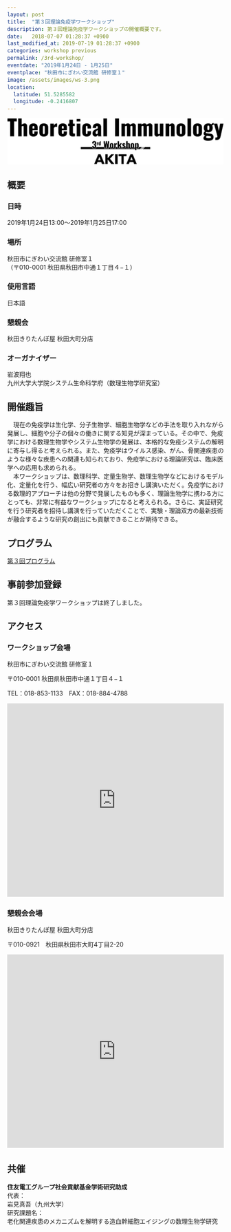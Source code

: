 ```yaml
---
layout: post
title:  "第３回理論免疫学ワークショップ"
description: 第３回理論免疫学ワークショップの開催概要です。
date:   2018-07-07 01:28:37 +0900
last_modified_at: 2019-07-19 01:28:37 +0900
categories: workshop previous
permalink: /3rd-workshop/
eventdate: "2019年1月24日 - 1月25日"
eventplace: "秋田市にぎわい交流館 研修室１"
image: /assets/images/ws-3.png
location:
  latitude: 51.5285582
  longitude: -0.2416807
---
```


![](/assets/images/ws-3.png "第３回理論免疫学ワークショップ")

## 概要

<div class="cf">
<div class="page-column50">
<h3>日時</h3>
<p>2019年1月24日13:00〜2019年1月25日17:00</p>
<h3>場所</h3>
<p>秋田市にぎわい交流館 研修室１<br>（〒010-0001 秋田県秋田市中通１丁目４−１）</p>
<h3>使用言語</h3>
<p>日本語</p>
</div>

<div class="page-column50">
<h3>懇親会</h3>
<p>秋田きりたんぽ屋 秋田大町分店</p>
<h3>オーガナイザー</h3>
<p>岩波翔也<br>
九州大学大学院システム生命科学府（数理生物学研究室）</p>
</div>
</div>


## 開催趣旨
　現在の免疫学は生化学、分子生物学、細胞生物学などの手法を取り入れながら発展し、細胞や分子の個々の働きに関する知見が深まっている。その中で、免疫学における数理生物学やシステム生物学の発展は、本格的な免疫システムの解明に寄与し得ると考えられる。また、免疫学はウイルス感染、がん、骨関連疾患のような様々な疾患への関連も知られており、免疫学における理論研究は、臨床医学への応用も求められる。  
　本ワークショップは、数理科学、定量生物学、数理生物学などにおけるモデル化、定量化を行う、幅広い研究者の方々をお招きし講演いただく。免疫学における数理的アプローチは他の分野で発展したものも多く、理論生物学に携わる方にとっても、非常に有益なワークショップになると考えられる。さらに、実証研究を行う研究者を招待し講演を行っていただくことで、実験・理論双方の最新技術が融合するような研究の創出にも貢献できることが期待できる。

## プログラム
[第３回プログラム](/3rd-program)

## 事前参加登録
第３回理論免疫学ワークショップは終了しました。

## アクセス
### ワークショップ会場
秋田市にぎわい交流館 研修室１

〒010-0001 秋田県秋田市中通１丁目４−１

TEL：018-853-1133　FAX：018-884-4788

<iframe src="https://www.google.com/maps/embed?pb=!1m18!1m12!1m3!1d3068.9879515911407!2d140.11986841627444!3d39.71745347945238!2m3!1f0!2f0!3f0!3m2!1i1024!2i768!4f13.1!3m3!1m2!1s0x5f8fc2eb41794fbf%3A0x3961a2dbd8d4ed28!2z56eL55Sw5biC44Gr44GO44KP44GE5Lqk5rWB6aSo!5e0!3m2!1sja!2sjp!4v1562914211289!5m2!1sja!2sjp" width="100%" height="450" frameborder="0" style="border:0" allowfullscreen></iframe>

### 懇親会会場
秋田きりたんぽ屋 秋田大町分店

〒010-0921　秋田県秋田市大町4丁目2-20

<iframe src="https://www.google.com/maps/embed?pb=!1m18!1m12!1m3!1d3069.0864038374207!2d140.11442551627462!3d39.715240879452814!2m3!1f0!2f0!3f0!3m2!1i1024!2i768!4f13.1!3m3!1m2!1s0x5f8fc2e943ccdda3%3A0x513e638fb6730019!2z56eL55Sw44GN44KK44Gf44KT44G95bGLIOWkp-eUuuWIhuW6lw!5e0!3m2!1sja!2sjp!4v1562917258802!5m2!1sja!2sjp" width="100%" height="450" frameborder="0" style="border:0" allowfullscreen></iframe>

## 共催

**住友電工グループ社会貢献基金学術研究助成**  
代表：  
岩見真吾（九州大学）  
研究課題名：  
老化関連疾患のメカニズムを解明する造血幹細胞エイジングの数理生物学研究  
